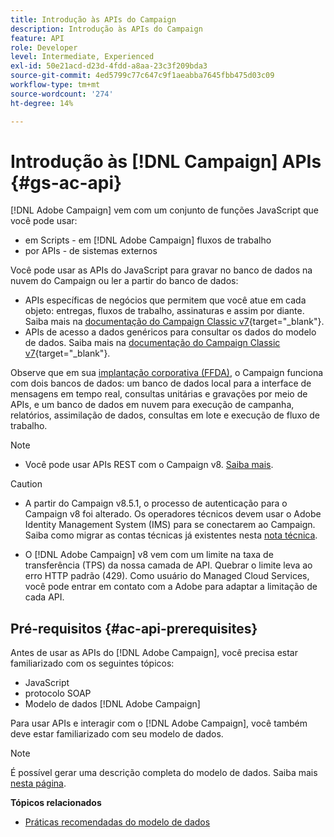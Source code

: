```yaml
---
title: Introdução às APIs do Campaign
description: Introdução às APIs do Campaign
feature: API
role: Developer
level: Intermediate, Experienced
exl-id: 50e21acd-d23d-4fdd-a8aa-23c3f209bda3
source-git-commit: 4ed5799c77c647c9f1aeabba7645fbb475d03c09
workflow-type: tm+mt
source-wordcount: '274'
ht-degree: 14%

---
```


# Introdução às [!DNL Campaign] APIs {#gs-ac-api}

[!DNL Adobe Campaign] vem com um conjunto de funções JavaScript que você pode usar:

* em Scripts - em [!DNL Adobe Campaign] fluxos de trabalho
* por APIs - de sistemas externos

Você pode usar as APIs do JavaScript para gravar no banco de dados na nuvem do Campaign ou ler a partir do banco de dados:

* APIs específicas de negócios que permitem que você atue em cada objeto: entregas, fluxos de trabalho, assinaturas e assim por diante. Saiba mais na [documentação do Campaign Classic v7](https://experienceleague.adobe.com/docs/campaign-classic/using/configuring-campaign-classic/api/business-oriented-apis.html){target="_blank"}.
* APIs de acesso a dados genéricos para consultar os dados do modelo de dados. Saiba mais na [documentação do Campaign Classic v7](https://experienceleague.adobe.com/docs/campaign-classic/using/configuring-campaign-classic/api/data-oriented-apis.html){target="_blank"}.

Observe que em sua [implantação corporativa (FFDA)](../architecture/enterprise-deployment.md), o Campaign funciona com dois bancos de dados: um banco de dados local para a interface de mensagens em tempo real, consultas unitárias e gravações por meio de APIs, e um banco de dados em nuvem para execução de campanha, relatórios, assimilação de dados, consultas em lote e execução de fluxo de trabalho.

>[!NOTE]
>
>* Você pode usar APIs REST com o Campaign v8. [Saiba mais](../dev/api/get-started-apis.md).

>[!CAUTION]
>
>* A partir do Campaign v8.5.1, o processo de autenticação para o Campaign v8 foi alterado. Os operadores técnicos devem usar o Adobe Identity Management System (IMS) para se conectarem ao Campaign. Saiba como migrar as contas técnicas já existentes nesta [nota técnica](../../technotes/upgrades/ims-migration.md).
>
>* O [!DNL Adobe Campaign] v8 vem com um limite na taxa de transferência (TPS) da nossa camada de API. Quebrar o limite leva ao erro HTTP padrão (429). Como usuário do Managed Cloud Services, você pode entrar em contato com a Adobe para adaptar a limitação de cada API.
> 

## Pré-requisitos {#ac-api-prerequisites}

Antes de usar as APIs do [!DNL Adobe Campaign], você precisa estar familiarizado com os seguintes tópicos:

* JavaScript
* protocolo SOAP
* Modelo de dados [!DNL Adobe Campaign]

Para usar APIs e interagir com o [!DNL Adobe Campaign], você também deve estar familiarizado com seu modelo de dados.

>[!NOTE]
>É possível gerar uma descrição completa do modelo de dados. Saiba mais [nesta página](datamodel.md).


**Tópicos relacionados**

* [Práticas recomendadas do modelo de dados](datamodel-best-practices.md)
